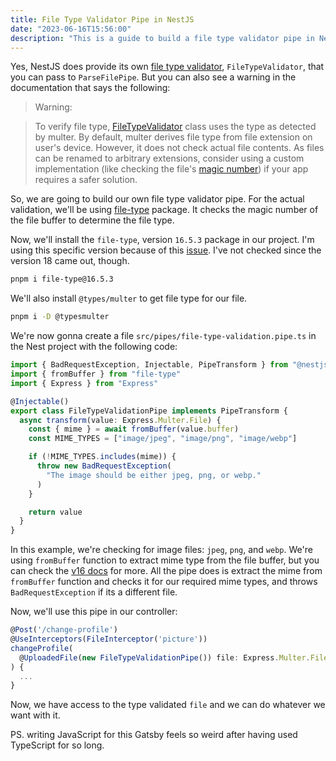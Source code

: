 ```yaml
---
title: File Type Validator Pipe in NestJS
date: "2023-06-16T15:56:00"
description: "This is a guide to build a file type validator pipe in NestJS the better way."
---
```


Yes, NestJS does provide its own [file type validator](https://docs.nestjs.com/techniques/file-upload#file-validation), `FileTypeValidator`, that you can pass to `ParseFilePipe`. But you can also see a warning in the documentation that says the following:

> Warning:

> To verify file type, [FileTypeValidator](https://github.com/nestjs/nest/blob/master/packages/common/pipes/file/file-type.validator.ts) class uses the type as detected by multer. By default, multer derives file type from file extension on user's device. However, it does not check actual file contents. As files can be renamed to arbitrary extensions, consider using a custom implementation (like checking the file's [magic number](https://www.ibm.com/support/pages/what-magic-number)) if your app requires a safer solution.

So, we are going to build our own file type validator pipe. For the actual validation, we'll be using [file-type](https://www.npmjs.com/package/file-type) package. It checks the magic number of the file buffer to determine the file type.

Now, we'll install the `file-type`, version `16.5.3` package in our project. I'm using this specific version because of this [issue](https://github.com/sindresorhus/file-type/issues/535). I've not checked since the version 18 came out, though.

```bash
pnpm i file-type@16.5.3
```

We'll also install `@types/multer` to get file type for our file.

```bash
pnpm i -D @typesmulter
```

We're now gonna create a file `src/pipes/file-type-validation.pipe.ts` in the Nest project with the following code:

```typescript
import { BadRequestException, Injectable, PipeTransform } from "@nestjs/common"
import { fromBuffer } from "file-type"
import { Express } from "Express"

@Injectable()
export class FileTypeValidationPipe implements PipeTransform {
  async transform(value: Express.Multer.File) {
    const { mime } = await fromBuffer(value.buffer)
    const MIME_TYPES = ["image/jpeg", "image/png", "image/webp"]

    if (!MIME_TYPES.includes(mime)) {
      throw new BadRequestException(
        "The image should be either jpeg, png, or webp."
      )
    }

    return value
  }
}
```

In this example, we're checking for image files: `jpeg`, `png`, and `webp`. We're using `fromBuffer` function to extract mime type from the file buffer, but you can check the [v16 docs](https://github.com/sindresorhus/file-type/tree/16#usage) for more. All the pipe does is extract the mime from `fromBuffer` function and checks it for our required mime types, and throws `BadRequestException` if its a different file.

Now, we'll use this pipe in our controller:

```typescript
@Post('/change-profile')
@UseInterceptors(FileInterceptor('picture'))
changeProfile(
  @UploadedFile(new FileTypeValidationPipe()) file: Express.Multer.File,
) {
  ...
}
```

Now, we have access to the type validated `file` and we can do whatever we want with it.

PS. writing JavaScript for this Gatsby feels so weird after having used TypeScript for so long.
